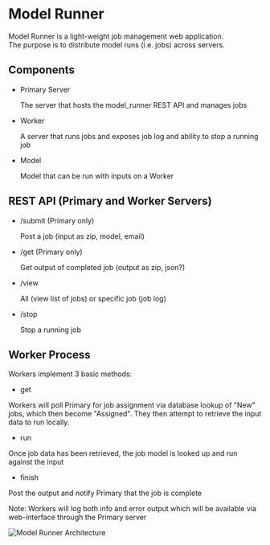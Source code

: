 Model Runner
============

Model Runner is a light-weight job management web application.  
The purpose is to distribute model runs (i.e. jobs) across servers.

Components
----------

- Primary Server
  
    The server that hosts the model_runner REST API and manages jobs

- Worker 

    A server that runs jobs and exposes job log and ability to stop a running job

- Model
  
    Model that can be run with inputs on a Worker




REST API (Primary and Worker Servers)
--------

- /submit (Primary only)

    Post a job (input as zip, model, email)

- /get (Primary only)

    Get output of completed job (output as zip, json?)

- /view

    All (view list of jobs) or specific job (job log)

- /stop

    Stop a running job


Worker Process
--------------

Workers implement 3 basic methods:

- get 

Workers will poll Primary for job assignment via database lookup of "New" jobs, which
then become "Assigned".  They then attempt to retrieve the input data to run locally.  

- run

Once job data has been retrieved, the job model is looked up and run against the input

- finish

Post the output and notify Primary that the job is complete

Note:  Workers will log both info and error output which will be available via web-interface through the Primary server

![Model Runner Architecture](diagram.svg "Model Runner Architecture")

